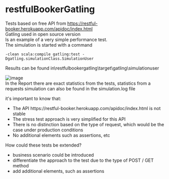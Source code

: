 # restfulBookerGatling

Tests based on free API from https://restful-booker.herokuapp.com/apidoc/index.html <br />
Gatling used in open source version <br />
Is an example of a very simple performance test.<br />
The simulation is started with a command 
```
-clean scala:compile gatling:test -Dgatling.simulationClass.SimulationUser
```
Results can be found in\restfulbookergatling\target\gatling\simulationuser<br />

![image](https://github.com/anniab/restfulBookerGatling/assets/73132236/7a697ee5-d127-4058-b620-8ba9b4a1ef98)<br />
In the Report there are exact statistics from the tests, statistics from a requests simulation can also be found in the simulation.log file<br />

it's important to know that:<br />
<ul>
<li>The API https://restful-booker.herokuapp.com/apidoc/index.html is not stable</li>
<li>The stress test approach is very simplified for this API</li>
<li>There is no distinction based on the type of request, which would be the case under production conditions</li>
<li>No additional elements such as assertions, etc</li>
 </ul>

How could these tests be extended?<br />
<ul>
<li>business scenario could be introduced</li>
<li>differentiate the approach to the test due to the type of POST / GET method</li>
<li>add additional elements, such as assertions</li>
</ul>
